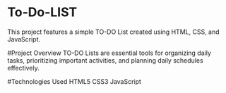 # To-Do-LIST
This project features a simple TO-DO List created using HTML, CSS, and JavaScript.

#Project Overview
TO-DO Lists are essential tools for organizing daily tasks, prioritizing important activities, and planning daily schedules effectively.

#Technologies Used
HTML5
CSS3
JavaScript
